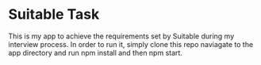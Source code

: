 # Suitable Task

This is my app to achieve the requirements set by Suitable during my interview
process.  In order to run it, simply clone this repo naviagate to the app
directory and run npm install and then npm start.
